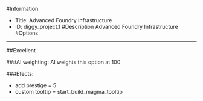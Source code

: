 #Information
 - Title: Advanced Foundry Infrastructure
 - ID: diggy_project.1
#Description
Advanced Foundry Infrastructure
#Options

___
##Excellent

###AI weighting:
AI weights this option at 100


###Efects:<ul><li>add prestige = 5</li><li>custom tooltip = start_build_magma_tooltip</li></ul>

